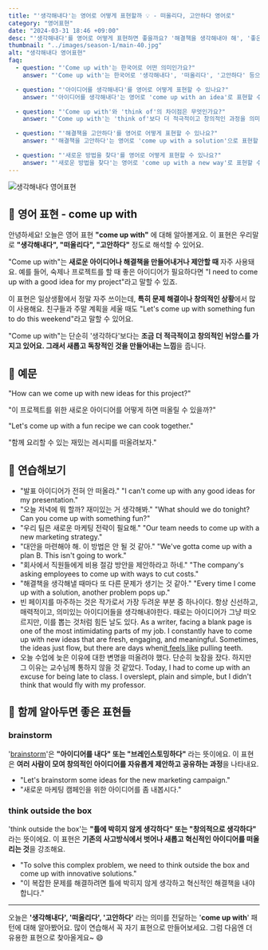```yaml
---
title: "'생각해내다'는 영어로 어떻게 표현할까 💡 - 떠올리다, 고안하다 영어로"
category: "영어표현"
date: "2024-03-31 18:46 +09:00"
desc: "'생각해내다'를 영어로 어떻게 표현하면 좋을까요? '해결책을 생각해내야 해', '좋은 선물 아이디어를 떠올려보자' 등을 영어로 표현하는 법을 배워봅시다. 다양한 예문을 통해서 연습하고 본인의 표현으로 만들어 보세요."
thumbnail: "../images/season-1/main-40.jpg"
alt: "생각해내다 영어표현"
faq:
  - question: "'Come up with'는 한국어로 어떤 의미인가요?"
    answer: "'Come up with'는 한국어로 '생각해내다', '떠올리다', '고안하다' 등으로 번역될 수 있습니다. 새로운 아이디어나 해결책을 만들어내거나 제안할 때 자주 사용되는 표현입니다."

  - question: "'아이디어를 생각해내다'를 영어로 어떻게 표현할 수 있나요?"
    answer: "'아이디어를 생각해내다'는 영어로 'come up with an idea'로 표현할 수 있습니다. 예를 들어, 'I need to come up with a good idea for my project'는 '내 프로젝트를 위해 좋은 아이디어를 생각해내야 해'라는 의미입니다."

  - question: "'Come up with'와 'think of'의 차이점은 무엇인가요?"
    answer: "'Come up with'는 'think of'보다 더 적극적이고 창의적인 과정을 의미합니다. 'Think of'가 단순히 생각하는 것을 뜻한다면, 'come up with'는 새로운 아이디어나 해결책을 만들어내는 과정을 강조합니다."

  - question: "'해결책을 고안하다'를 영어로 어떻게 표현할 수 있나요?"
    answer: "'해결책을 고안하다'는 영어로 'come up with a solution'으로 표현할 수 있습니다. 예를 들어, 'We need to come up with a solution to this problem'은 '우리는 이 문제에 대한 해결책을 고안해야 해'라는 의미입니다."

  - question: "'새로운 방법을 찾다'를 영어로 어떻게 표현할 수 있나요?"
    answer: "'새로운 방법을 찾다'는 영어로 'come up with a new way'로 표현할 수 있습니다. 예를 들어, 'We need to come up with a new way to attract customers'는 '우리는 고객을 유치할 새로운 방법을 찾아야 해'라는 의미입니다."
---
```


![생각해내다 영어표현](../images/season-1/main-40.jpg)

## 🌟 영어 표현 - come up with

안녕하세요! 오늘은 영어 표현 **"come up with"** 에 대해 알아볼게요. 이 표현은 우리말로 **"생각해내다", "떠올리다", "고안하다"** 정도로 해석할 수 있어요.

"Come up with"는 **새로운 아이디어나 해결책을 만들어내거나 제안할 때** 자주 사용돼요. 예를 들어, 숙제나 프로젝트를 할 때 좋은 아이디어가 필요하다면 "I need to come up with a good idea for my project"라고 말할 수 있죠.

이 표현은 일상생활에서 정말 자주 쓰이는데, **특히 문제 해결이나 창의적인 상황**에서 많이 사용해요. 친구들과 주말 계획을 세울 때도 "Let's come up with something fun to do this weekend"라고 말할 수 있어요.

"Come up with"는 단순히 '생각하다'보다는 **조금 더 적극적이고 창의적인 뉘앙스를 가지고 있어요. 그래서 새롭고 독창적인 것을 만들어내는 느낌**을 줍니다.

## 📖 예문

"How can we come up with new ideas for this project?"

"이 프로젝트를 위한 새로운 아이디어를 어떻게 하면 떠올릴 수 있을까?"

"Let's come up with a fun recipe we can cook together."

"함께 요리할 수 있는 재밌는 레시피를 떠올려보자."

## 💬 연습해보기

<ul data-interactive-list>
  <li data-interactive-item>
    <span data-toggler>"발표 아이디어가 전혀 안 떠올라."</span>
    <span data-answer>"I can't come up with any good ideas for my presentation."</span>
  </li>
  <li data-interactive-item>
    <span data-toggler>"오늘 저녁에 뭐 할까? 재미있는 거 생각해봐."</span>
    <span data-answer>"What should we do tonight? Can you come up with something fun?"</span>
  </li>
  <li data-interactive-item>
    <span data-toggler>"우리 팀은 새로운 마케팅 전략이 필요해."</span>
    <span data-answer>"Our team needs to come up with a new marketing strategy."</span>
  </li>
  <li data-interactive-item>
    <span data-toggler>"대안을 마련해야 해. 이 방법은 안 될 것 같아."</span>
    <span data-answer>"We've gotta come up with a plan B. This isn't going to work."</span>
  </li>
  <li data-interactive-item>
    <span data-toggler>"회사에서 직원들에게 비용 절감 방안을 제안하라고 하네."</span>
    <span data-answer>"The company's asking employees to come up with ways to cut costs."</span>
  </li>
  <li data-interactive-item>
    <span data-toggler>"해결책을 생각해낼 때마다 또 다른 문제가 생기는 것 같아."</span>
    <span data-answer>"Every time I come up with a solution, another problem pops up."</span>
  </li>
  <li data-interactive-item>
    <span data-toggler>빈 페이지를 마주하는 것은 작가로서 가장 두려운 부분 중 하나이다. 항상 신선하고, 매력적이고, 의미있는 아이디어들을 생각해내야한다. 때로는 아이디어가 그냥 떠오르지만, 이를 뽑는 것처럼 힘든 날도 있다.</span>
    <span data-answer>As a writer, facing a blank page is one of the most intimidating parts of my job. I constantly have to come up with new ideas that are fresh, engaging, and meaningful. Sometimes, the ideas just flow, but there are days when<a href="/blog/한-것-같아-영어표현/">it feels like</a> pulling teeth.</span>
  </li>
  <li data-interactive-item>
    <span data-toggler>오늘 수업에 늦은 이유에 대한 변명을 떠올려야 했다. 단순히 늦잠을 잤다. 하지만 그 이유는 교수님께 통하지 않을 것 같았다.</span>
    <span data-answer>Today, I had to come up with an excuse for being late to class. I overslept, plain and simple, but I didn't think that would fly with my professor.</span>
  </li>
</ul>

## 🤝 함께 알아두면 좋은 표현들

### brainstorm

'[brainstorm](/blog/in-english/227.brainstorm/)'은 **"아이디어를 내다" 또는 "브레인스토밍하다"** 라는 뜻이에요. 이 표현은 **여러 사람이 모여 창의적인 아이디어를 자유롭게 제안하고 공유하는 과정**을 나타내요.

- "Let's brainstorm some ideas for the new marketing campaign."
- "새로운 마케팅 캠페인을 위한 아이디어를 좀 내봅시다."

### think outside the box

'think outside the box'는 **"틀에 박히지 않게 생각하다" 또는 "창의적으로 생각하다"** 라는 뜻이에요. 이 표현은 **기존의 사고방식에서 벗어나 새롭고 혁신적인 아이디어를 떠올리는 것**을 강조해요.

- "To solve this complex problem, we need to think outside the box and come up with innovative solutions."
- "이 복잡한 문제를 해결하려면 틀에 박히지 않게 생각하고 혁신적인 해결책을 내야 합니다."

---

오늘은 **'생각해내다', '떠올리다', '고안하다'** 라는 의미를 전달하는 '**come up with**' 패턴에 대해 알아봤어요. 많이 연습해서 꼭 자기 표현으로 만들어보세요. 그럼 다음엔 더 유용한 표현으로 찾아올게요~ 😄
